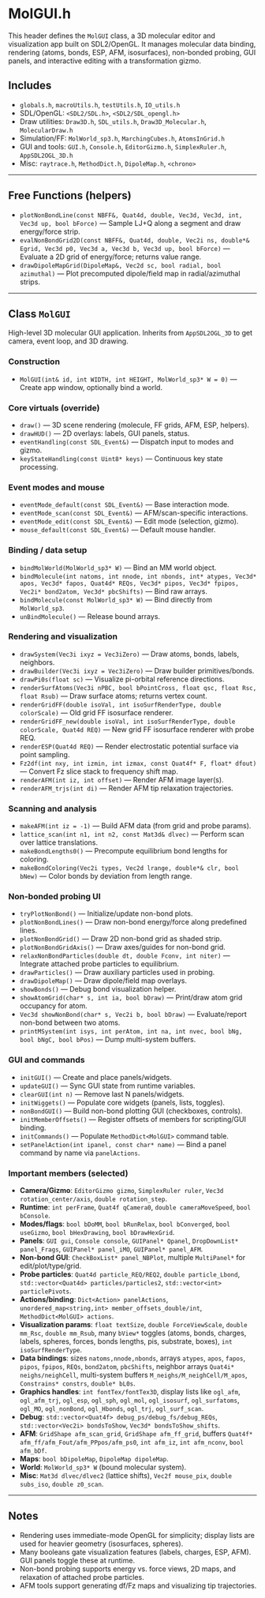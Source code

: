 # MolGUI.h

This header defines the `MolGUI` class, a 3D molecular editor and visualization app built on SDL2/OpenGL. It manages molecular data binding, rendering (atoms, bonds, ESP, AFM, isosurfaces), non-bonded probing, GUI panels, and interactive editing with a transformation gizmo.

## Includes

- `globals.h`, `macroUtils.h`, `testUtils.h`, `IO_utils.h`
- SDL/OpenGL: `<SDL2/SDL.h>`, `<SDL2/SDL_opengl.h>`
- Draw utilities: `Draw3D.h`, `SDL_utils.h`, `Draw3D_Molecular.h`, `MolecularDraw.h`
- Simulation/FF: `MolWorld_sp3.h`, `MarchingCubes.h`, `AtomsInGrid.h`
- GUI and tools: `GUI.h`, `Console.h`, `EditorGizmo.h`, `SimplexRuler.h`, `AppSDL2OGL_3D.h`
- Misc: `raytrace.h`, `MethodDict.h`, `DipoleMap.h`, `<chrono>`

---

## Free Functions (helpers)

- `plotNonBondLine(const NBFF&, Quat4d, double, Vec3d, Vec3d, int, Vec3d up, bool bForce)` — Sample LJ+Q along a segment and draw energy/force strip.
- `evalNonBondGrid2D(const NBFF&, Quat4d, double, Vec2i ns, double*& Egrid, Vec3d p0, Vec3d a, Vec3d b, Vec3d up, bool bForce)` — Evaluate a 2D grid of energy/force; returns value range.
- `drawDipoleMapGrid(DipoleMap&, Vec2d sc, bool radial, bool azimuthal)` — Plot precomputed dipole/field map in radial/azimuthal strips.

---

## Class `MolGUI`

High-level 3D molecular GUI application. Inherits from `AppSDL2OGL_3D` to get camera, event loop, and 3D drawing.

### Construction

- `MolGUI(int& id, int WIDTH, int HEIGHT, MolWorld_sp3* W = 0)` — Create app window, optionally bind a world.

### Core virtuals (override)

- `draw()` — 3D scene rendering (molecule, FF grids, AFM, ESP, helpers).
- `drawHUD()` — 2D overlays: labels, GUI panels, status.
- `eventHandling(const SDL_Event&)` — Dispatch input to modes and gizmo.
- `keyStateHandling(const Uint8* keys)` — Continuous key state processing.

### Event modes and mouse

- `eventMode_default(const SDL_Event&)` — Base interaction mode.
- `eventMode_scan(const SDL_Event&)` — AFM/scan-specific interactions.
- `eventMode_edit(const SDL_Event&)` — Edit mode (selection, gizmo).
- `mouse_default(const SDL_Event&)` — Default mouse handler.

### Binding / data setup

- `bindMolWorld(MolWorld_sp3* W)` — Bind an MM world object.
- `bindMolecule(int natoms, int nnode, int nbonds, int* atypes, Vec3d* apos, Vec3d* fapos, Quat4d* REQs, Vec3d* pipos, Vec3d* fpipos, Vec2i* bond2atom, Vec3d* pbcShifts)` — Bind raw arrays.
- `bindMolecule(const MolWorld_sp3* W)` — Bind directly from `MolWorld_sp3`.
- `unBindMolecule()` — Release bound arrays.

### Rendering and visualization

- `drawSystem(Vec3i ixyz = Vec3iZero)` — Draw atoms, bonds, labels, neighbors.
- `drawBuilder(Vec3i ixyz = Vec3iZero)` — Draw builder primitives/bonds.
- `drawPi0s(float sc)` — Visualize pi-orbital reference directions.
- `renderSurfAtoms(Vec3i nPBC, bool bPointCross, float qsc, float Rsc, float Rsub)` — Draw surface atoms; returns vertex count.
- `renderGridFF(double isoVal, int isoSurfRenderType, double colorScale)` — Old grid FF isosurface renderer.
- `renderGridFF_new(double isoVal, int isoSurfRenderType, double colorScale, Quat4d REQ)` — New grid FF isosurface renderer with probe REQ.
- `renderESP(Quat4d REQ)` — Render electrostatic potential surface via point sampling.
- `Fz2df(int nxy, int izmin, int izmax, const Quat4f* F, float* dfout)` — Convert Fz slice stack to frequency shift map.
- `renderAFM(int iz, int offset)` — Render AFM image layer(s).
- `renderAFM_trjs(int di)` — Render AFM tip relaxation trajectories.

### Scanning and analysis

- `makeAFM(int iz = -1)` — Build AFM data (from grid and probe params).
- `lattice_scan(int n1, int n2, const Mat3d& dlvec)` — Perform scan over lattice translations.
- `makeBondLengths0()` — Precompute equilibrium bond lengths for coloring.
- `makeBondColoring(Vec2i types, Vec2d lrange, double*& clr, bool bNew)` — Color bonds by deviation from length range.

### Non-bonded probing UI

- `tryPlotNonBond()` — Initialize/update non-bond plots.
- `plotNonBondLines()` — Draw non-bond energy/force along predefined lines.
- `plotNonBondGrid()` — Draw 2D non-bond grid as shaded strip.
- `plotNonBondGridAxis()` — Draw axes/guides for non-bond grid.
- `relaxNonBondParticles(double dt, double Fconv, int niter)` — Integrate attached probe particles to equilibrium.
- `drawParticles()` — Draw auxiliary particles used in probing.
- `drawDipoleMap()` — Draw dipole/field map overlays.
- `showBonds()` — Debug bond visualization helper.
- `showAtomGrid(char* s, int ia, bool bDraw)` — Print/draw atom grid occupancy for atom.
- `Vec3d showNonBond(char* s, Vec2i b, bool bDraw)` — Evaluate/report non-bond between two atoms.
- `printMSystem(int isys, int perAtom, int na, int nvec, bool bNg, bool bNgC, bool bPos)` — Dump multi-system buffers.

### GUI and commands

- `initGUI()` — Create and place panels/widgets.
- `updateGUI()` — Sync GUI state from runtime variables.
- `clearGUI(int n)` — Remove last N panels/widgets.
- `initWiggets()` — Populate core widgets (panels, lists, toggles).
- `nonBondGUI()` — Build non-bond plotting GUI (checkboxes, controls).
- `initMemberOffsets()` — Register offsets of members for scripting/GUI binding.
- `initCommands()` — Populate `MethodDict<MolGUI>` command table.
- `setPanelAction(int ipanel, const char* name)` — Bind a panel command by name via `panelActions`.

### Important members (selected)

- __Camera/Gizmo__: `EditorGizmo gizmo`, `SimplexRuler ruler`, `Vec3d rotation_center/axis`, `double rotation_step`.
- __Runtime__: `int perFrame`, `Quat4f qCamera0`, `double cameraMoveSpeed`, `bool bConsole`.
- __Modes/flags__: `bool bDoMM`, `bool bRunRelax`, `bool bConverged`, `bool useGizmo`, `bool bHexDrawing`, `bool bDrawHexGrid`.
- __Panels__: `GUI gui`, `Console console`, `GUIPanel* Qpanel`, `DropDownList* panel_Frags`, `GUIPanel* panel_iMO`, `GUIPanel* panel_AFM`.
- __Non-bond GUI__: `CheckBoxList* panel_NBPlot`, multiple `MultiPanel*` for edit/plot/type/grid.
- __Probe particles__: `Quat4d particle_REQ/REQ2`, `double particle_Lbond`, `std::vector<Quat4d> particles/particles2`, `std::vector<int> particlePivots`.
- __Actions/binding__: `Dict<Action> panelActions`, `unordered_map<string,int> member_offsets_double/int`, `MethodDict<MolGUI> actions`.
- __Visualization params__: `float textSize`, `double ForceViewScale`, `double mm_Rsc`, `double mm_Rsub`, many `bView*` toggles (atoms, bonds, charges, labels, spheres, forces, bonds lengths, pis, substrate, boxes), `int isoSurfRenderType`.
- __Data bindings__: sizes `natoms,nnode,nbonds`, arrays `atypes`, `apos`, `fapos`, `pipos`, `fpipos`, `REQs`, `bond2atom`, `pbcShifts`, neighbor arrays `Quat4i* neighs/neighCell`, multi-system buffers `M_neighs/M_neighCell/M_apos`, `Constrains* constrs`, `double* bL0s`.
- __Graphics handles__: `int fontTex/fontTex3D`, display lists like `ogl_afm`, `ogl_afm_trj`, `ogl_esp`, `ogl_sph`, `ogl_mol`, `ogl_isosurf`, `ogl_surfatoms`, `ogl_MO`, `ogl_nonBond`, `ogl_Hbonds`, `ogl_trj`, `ogl_surf_scan`.
- __Debug__: `std::vector<Quat4f> debug_ps/debug_fs/debug_REQs`, `std::vector<Vec2i> bondsToShow`, `Vec3d* bondsToShow_shifts`.
- __AFM__: `GridShape afm_scan_grid`, `GridShape afm_ff_grid`, buffers `Quat4f* afm_ff/afm_Fout/afm_PPpos/afm_ps0`, `int afm_iz`, `int afm_nconv`, `bool afm_bDf`.
- __Maps__: `bool bDipoleMap`, `DipoleMap dipoleMap`.
- __World__: `MolWorld_sp3* W` (bound molecular system).
- __Misc__: `Mat3d dlvec/dlvec2` (lattice shifts), `Vec2f mouse_pix`, `double subs_iso`, `double z0_scan`.

---

## Notes

- Rendering uses immediate-mode OpenGL for simplicity; display lists are used for heavier geometry (isosurfaces, spheres).
- Many booleans gate visualization features (labels, charges, ESP, AFM). GUI panels toggle these at runtime.
- Non-bond probing supports energy vs. force views, 2D maps, and relaxation of attached probe particles.
- AFM tools support generating df/Fz maps and visualizing tip trajectories.
